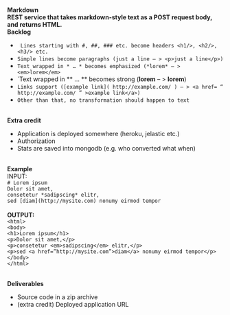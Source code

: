 **Markdown**<br>
**REST service that takes markdown-style text as a POST request body, and returns HTML.**
<br>**Backlog**
- ` Lines starting with #, ##, ### etc. become headers <h1/>, <h2/>, <h3/> etc.`
-  `Simple lines become paragraphs (just a line – > <p>just a line</p>)`
-  `Text wrapped in * … * becomes emphasized (*lorem* – > <em>lorem</em>`
- `Text wrapped in ** … ** becomes strong (**lorem** – > <strong>lorem</strong>)
- `Links support ([example link]( http://example.com/ ) – > <a href= “ http://example.com/ ” >example link</a>)`
- `Other than that, no transformation should happen to text`

<br>**Extra credit**<br>
- Application is deployed somewhere (heroku, jelastic etc.)
- Authorization
- Stats are saved into mongodb (e.g. who converted what when)

<br>**Example**<br>
INPUT:<br>
`# Lorem ipsum`<br>
`Dolor sit amet,`<br>
`consetetur *sadipscing* elitr,`<br>
`sed [diam](http://mysite.com) nonumy eirmod tempor`<br>
<br>**OUTPUT:**<br>
`<html>`<br>
`<body>`<br>
`<h1>Lorem ipsum</h1>`<br>
`<p>Dolor sit amet,</p>`<br>
`<p>consetetur <em>sadipscing</em> elitr,</p>`<br>
`<p>sed <a href=”http://mysite.com”>diam</a> nonumy eirmod tempor</p>`<br>
`</body>`<br>
`</html>`<br>

<br>**Deliverables**<br>
- Source code in a zip archive
- (extra credit) Deployed application URL
